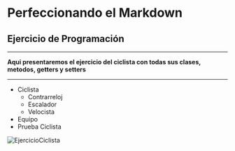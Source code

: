# Perfeccionando el Markdown
## Ejercicio de Programación

---

**Aqui presentaremos el ejercicio del ciclista con todas sus clases, metodos, getters y setters**

***

- Ciclista
    - Contrarreloj
    - Escalador
    - Velocista
- Equipo
- Prueba Ciclista


![EjercicioCiclista](133687632127443581.jpg) 

